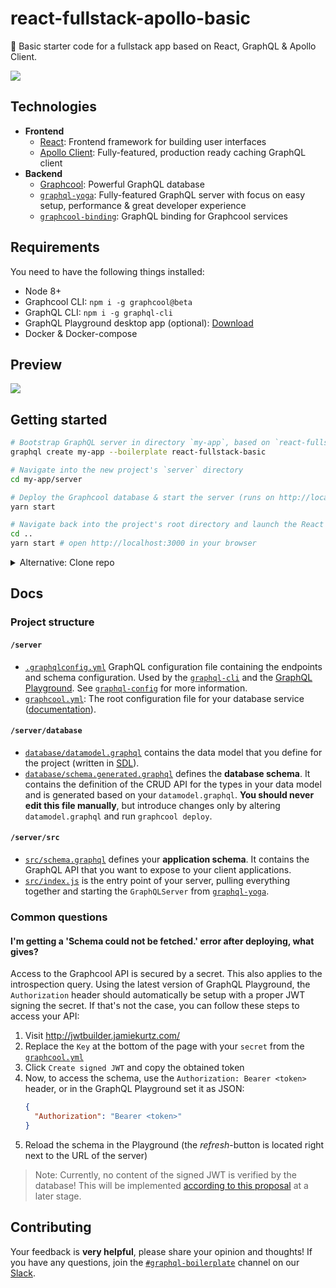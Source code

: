 # react-fullstack-apollo-basic

🚀 Basic starter code for a fullstack app based on React, GraphQL & Apollo Client.

![](https://imgur.com/LG6r1q1.png)

## Technologies

* **Frontend**
  * [React](https://facebook.github.io/react/): Frontend framework for building user interfaces
  * [Apollo Client](https://github.com/apollographql/apollo-client): Fully-featured, production ready caching GraphQL client
* **Backend**
  * [Graphcool](https://www.graph.cool): Powerful GraphQL database
  * [`graphql-yoga`](https://github.com/graphcool/graphql-yoga/): Fully-featured GraphQL server with focus on easy setup, performance & great developer experience
  * [`graphcool-binding`](https://github.com/graphcool/graphcool-binding): GraphQL binding for Graphcool services

## Requirements

You need to have the following things installed:

* Node 8+
* Graphcool CLI: `npm i -g graphcool@beta`
* GraphQL CLI: `npm i -g graphql-cli`
* GraphQL Playground desktop app (optional): [Download](https://github.com/graphcool/graphql-playground/releases)
* Docker & Docker-compose

## Preview

![](http://imgur.com/3S6fUeI.gif)

## Getting started

```sh
# Bootstrap GraphQL server in directory `my-app`, based on `react-fullstack-basic` boilerplate
graphql create my-app --boilerplate react-fullstack-basic

# Navigate into the new project's `server` directory
cd my-app/server

# Deploy the Graphcool database & start the server (runs on http://localhost:4000)
yarn start

# Navigate back into the project's root directory and launch the React app
cd ..
yarn start # open http://localhost:3000 in your browser
```

<details>

<summary>Alternative: Clone repo</summary>

```sh
TODO
```

</details>

## Docs

### Project structure

#### `/server`

- [`.graphqlconfig.yml`](./server/.graphqlconfig.yml) GraphQL configuration file containing the endpoints and schema configuration. Used by the [`graphql-cli`](https://github.com/graphcool/graphql-cli) and the [GraphQL Playground](https://github.com/graphcool/graphql-playground). See [`graphql-config`](https://github.com/graphcool/graphql-config) for more information.
- [`graphcool.yml`](./server/graphcool.yml): The root configuration file for your database service ([documentation](https://www.graph.cool/docs/1.0/reference/graphcool.yml/overview-and-example-foatho8aip)).

#### `/server/database`

- [`database/datamodel.graphql`](./server/database/datamodel.graphql) contains the data model that you define for the project (written in [SDL](https://blog.graph.cool/graphql-sdl-schema-definition-language-6755bcb9ce51)).
- [`database/schema.generated.graphql`](./server/database/schema.generated.graphql) defines the **database schema**. It contains the definition of the CRUD API for the types in your data model and is generated based on your `datamodel.graphql`. **You should never edit this file manually**, but introduce changes only by altering `datamodel.graphql` and run `graphcool deploy`.

#### `/server/src`

- [`src/schema.graphql`](src/schema.graphql) defines your **application schema**. It contains the GraphQL API that you want to expose to your client applications.
- [`src/index.js`](src/index.js) is the entry point of your server, pulling everything together and starting the `GraphQLServer` from [`graphql-yoga`](https://github.com/graphcool/graphql-yoga).

### Common questions

#### I'm getting a 'Schema could not be fetched.' error after deploying, what gives?

Access to the Graphcool API is secured by a secret. This also applies to the introspection query. Using the latest version of GraphQL Playground, the `Authorization` header should automatically be setup with a proper JWT signing the secret. If that's not the case, you can follow these steps to access your API:

1. Visit http://jwtbuilder.jamiekurtz.com/
1. Replace the `Key` at the bottom of the page with your `secret` from the [`graphcool.yml`](./server/graphcool.yml#L5)
1. Click `Create signed JWT` and copy the obtained token
1. Now, to access the schema, use the `Authorization: Bearer <token>` header, or in the GraphQL Playground set it as JSON:
    ```json
    {
      "Authorization": "Bearer <token>"
    }
    ```
1. Reload the schema in the Playground (the _refresh_-button is located right next to the URL of the server)

> Note: Currently, no content of the signed JWT is verified by the database! This will be implemented [according to this proposal](https://github.com/graphcool/framework/issues/1365) at a later stage.

## Contributing

Your feedback is **very helpful**, please share your opinion and thoughts! If you have any questions, join the [`#graphql-boilerplate`](https://graphcool.slack.com/messages/graphql-boilerplate) channel on our [Slack](https://graphcool.slack.com/).
